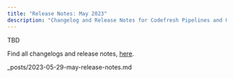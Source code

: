 ```yaml
---
title: "Release Notes: May 2023"
description: "Changelog and Release Notes for Codefresh Pipelines and GitOps"
---
```


TBD

Find all changelogs and release notes, [here]({{site.baseurl}}/docs/whats-new/changelog/).

_posts/2023-05-29-may-release-notes.md